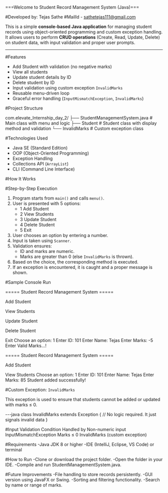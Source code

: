



===Welcome to Student Record Management System (Java)===

#Developed by: Tejas Sathe
#MailId - sathetejas111@gmail.com


This is a simple **console-based Java application** for managing student records using object-oriented programming and custom exception handling. It allows users to perform **CRUD operations** (Create, Read, Update, Delete) on student data, with input validation and proper user prompts.

---

#Features

- Add Student with validation (no negative marks)
- View all students
- Update student details by ID
- Delete student by ID
- Input validation using custom exception `InvalidMarks`
- Reusable menu-driven loop
- Graceful error handling (`InputMismatchException`, `InvalidMarks`)

#Project Structure

com.elevate_Internship_day_2/
├── StudentManagementSystem.java # Main class with menu and logic
├── Student # Student class with display method and validation
└── InvalidMarks # Custom exception class

#Technologies Used

- Java SE (Standard Edition)
- OOP (Object-Oriented Programming)
- Exception Handling
- Collections API (`ArrayList`)
- CLI (Command Line Interface)

#How It Works

#Step-by-Step Execution

1. Program starts from `main()` and calls `menu()`.
2. User is presented with 5 options:
    - 1 Add Student
    - 2 View Students
    - 3 Update Student
    - 4 Delete Student
    - 5 Exit
3. User chooses an option by entering a number.
4. Input is taken using `Scanner`.
5. Validation ensures:
    - ID and marks are numeric.
    - Marks are greater than 0 (else `InvalidMarks` is thrown).
6. Based on the choice, the corresponding method is executed.
7. If an exception is encountered, it is caught and a proper message is shown.


#Sample Console Run

===== Student Record Management System =====

Add Student

View Students

Update Student

Delete Student

Exit
Choose an option: 1
Enter ID: 101
Enter Name: Tejas
Enter Marks: -5
Enter Valid Marks...!

===== Student Record Management System =====

Add Student

View Students
Choose an option: 1
Enter ID: 101
Enter Name: Tejas
Enter Marks: 85
Student added successfully!

#Custom Exception: `InvalidMarks`

This exception is used to ensure that students cannot be added or updated with marks ≤ 0.

---java
class InvalidMarks extends Exception {
    // No logic required. It just signals invalid data
}

#Input Validation
Condition	Handled by
Non-numeric input	InputMismatchException
Marks ≤ 0	InvalidMarks (custom exception)

#Requirements
-Java JDK 8 or higher
-IDE (IntelliJ, Eclipse, VS Code) or terminal

#How to Run
-Clone or download the project folder.
-Open the folder in your IDE.
-Compile and run StudentManagementSystem.java.

#Future Improvements
-File handling to store records persistently.
-GUI version using JavaFX or Swing.
-Sorting and filtering functionality.
-Search by name or range of marks.

